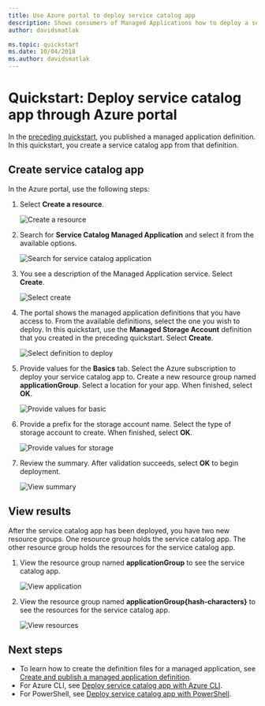 ```yaml
---
title: Use Azure portal to deploy service catalog app
description: Shows consumers of Managed Applications how to deploy a service catalog app through the Azure portal. 
author: davidsmatlak

ms.topic: quickstart
ms.date: 10/04/2018
ms.author: davidsmatlak
---
```

# Quickstart: Deploy service catalog app through Azure portal

In the [preceding quickstart](publish-service-catalog-app.md), you published a managed application definition. In this quickstart, you create a service catalog app from that definition.

## Create service catalog app

In the Azure portal, use the following steps:

1. Select **Create a resource**.

   ![Create a resource](./media/deploy-service-catalog-quickstart/create-new.png)

1. Search for **Service Catalog Managed Application** and select it from the available options.

   ![Search for service catalog application](./media/deploy-service-catalog-quickstart/select-service-catalog.png)

1. You see a description of the Managed Application service. Select **Create**.

   ![Select create](./media/deploy-service-catalog-quickstart/create-service-catalog.png)

1. The portal shows the managed application definitions that you have access to. From the available definitions, select the one you wish to deploy. In this quickstart, use the **Managed Storage Account** definition that you created in the preceding quickstart. Select **Create**.

   ![Select definition to deploy](./media/deploy-service-catalog-quickstart/select-definition.png)

1. Provide values for the **Basics** tab. Select the Azure subscription to deploy your service catalog app to. Create a new resource group named **applicationGroup**. Select a location for your app. When finished, select **OK**.

   ![Provide values for basic](./media/deploy-service-catalog-quickstart/provide-basics.png)

1. Provide a prefix for the storage account name. Select the type of storage account to create. When finished, select **OK**.

   ![Provide values for storage](./media/deploy-service-catalog-quickstart/provide-storage.png)

1. Review the summary. After validation succeeds, select **OK** to begin deployment.

   ![View summary](./media/deploy-service-catalog-quickstart/view-summary.png)

## View results

After the service catalog app has been deployed, you have two new resource groups. One resource group holds the service catalog app. The other resource group holds the resources for the service catalog app.

1. View the resource group named **applicationGroup** to see the service catalog app.

   ![View application](./media/deploy-service-catalog-quickstart/view-managed-application.png)

1. View the resource group named **applicationGroup{hash-characters}** to see the resources for the service catalog app.

   ![View resources](./media/deploy-service-catalog-quickstart/view-resources.png)

## Next steps

* To learn how to create the definition files for a managed application, see [Create and publish a managed application definition](publish-service-catalog-app.md).
* For Azure CLI, see [Deploy service catalog app with Azure CLI](./scripts/managed-application-cli-sample-create-application.md).
* For PowerShell, see [Deploy service catalog app with PowerShell](./scripts/managed-application-poweshell-sample-create-application.md).
